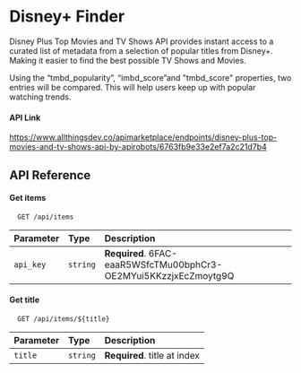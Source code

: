 
# Disney+ Finder

Disney Plus Top Movies and TV Shows API provides instant access to a curated list of metadata from a selection of popular titles from Disney+. Making it easier to find the best possible TV Shows and Movies.

Using the “tmbd_popularity”, “imbd_score”and "tmbd_score" properties, two  entries will be compared. This will help users keep up with popular watching trends.

#### API Link
https://www.allthingsdev.co/apimarketplace/endpoints/disney-plus-top-movies-and-tv-shows-api-by-apirobots/6763fb9e33e2ef7a2c21d7b4 


## API Reference

#### Get items

```http
  GET /api/items
```

| Parameter | Type     | Description                |
| :-------- | :------- | :------------------------- |
| `api_key` | `string` | **Required**. 6FAC-eaaR5WSfcTMu00bphCr3-OE2MYui5KKzzjxEcZmoytg9Q |

#### Get title

```http
  GET /api/items/${title}
```

| Parameter | Type     | Description                       |
| :-------- | :------- | :-------------------------------- |
| `title`   | `string` | **Required**. title at index |


